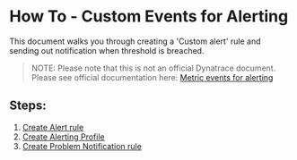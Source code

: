 # How To - Custom Events for Alerting

This document walks you through creating a 'Custom alert' rule and sending out notification when threshold is breached.

> NOTE: Please note that this is not an official Dynatrace document. Please see official documentation here: [Metric events for alerting](https://www.dynatrace.com/support/help/shortlink/metric-events-for-alerting)

## Steps:
1. [Create Alert rule](1_create_alert_rule.md)
2. [Create Alerting Profile](2_create_alerting_profile.md)
3. [Create Problem Notification rule](3_create_problem_notification.md)

